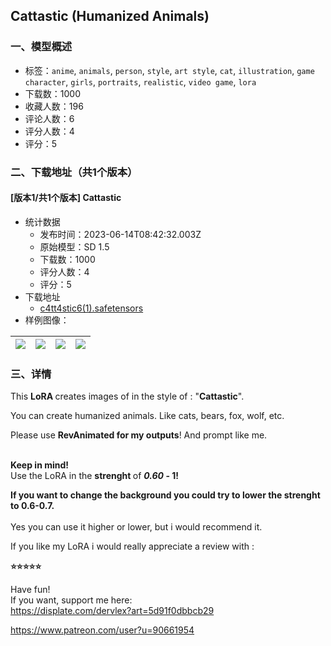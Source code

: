 ## Cattastic (Humanized Animals)
### 一、模型概述

- 标签：`anime`, `animals`, `person`, `style`, `art style`, `cat`, `illustration`, `game character`, `girls`, `portraits`, `realistic`, `video game`, `lora`
- 下载数：1000
- 收藏人数：196
- 评论人数：6
- 评分人数：4
- 评分：5

### 二、下载地址（共1个版本）

#### [版本1/共1个版本] Cattastic

- 统计数据
  - 发布时间：2023-06-14T08:42:32.003Z
  - 原始模型：SD 1.5
  - 下载数：1000
  - 评分人数：4
  - 评分：5
- 下载地址
  - [c4tt4stic6(1).safetensors](https://civitai.com/api/download/models/95737)
- 样例图像：

| <img src="https://image.civitai.com/xG1nkqKTMzGDvpLrqFT7WA/fac92752-79d9-42d9-bc1a-8ce999059fb6/width=450/1140087.jpeg" /> | <img src="https://image.civitai.com/xG1nkqKTMzGDvpLrqFT7WA/10ed9a8f-603f-4ff6-bde6-cc9a116c7303/width=450/1140135.jpeg" /> | <img src="https://image.civitai.com/xG1nkqKTMzGDvpLrqFT7WA/be9d0760-e47c-41e4-8dc1-4dbfe2c1e5ed/width=450/1140138.jpeg" /> | <img src="https://image.civitai.com/xG1nkqKTMzGDvpLrqFT7WA/b9786927-9edd-4139-9b64-719a7ed19792/width=450/1140088.jpeg" /> |
| ---- | ---- | ---- | ---- |


### 三、详情
<p>This <strong>LoRA </strong>creates images of in the style of : "<strong>Cattastic</strong>".</p><p>You can create humanized animals. Like cats, bears, fox, wolf, etc.<br /></p><p>Please use <strong>RevAnimated for my outputs</strong>! And prompt like me.</p><p><br /><strong>Keep in mind!</strong><br />Use the LoRA in the <strong>strenght </strong>of<em> </em><strong><em>0.60</em> - 1!</strong></p><p></p><p><strong>If you want to change the background you could try to lower the strenght to 0.6-0.7.</strong><br /><br />Yes you can use it higher or lower, but i would recommend it.</p><p>If you like my LoRA i would really appreciate a review with :</p><p><strong>⭐⭐⭐⭐⭐</strong></p><p></p><p>Have fun! <br />If you want, support me here:<br /><a target="_blank" rel="ugc" href="https://displate.com/dervlex?art=5d91f0dbbcb29">https://displate.com/dervlex?art=5d91f0dbbcb29</a></p><p><a target="_blank" rel="ugc" href="https://www.patreon.com/user?u=90661954">https://www.patreon.com/user?u=90661954</a></p>